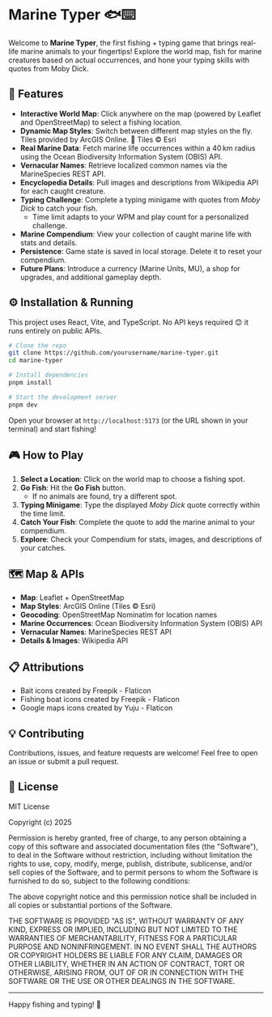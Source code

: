 # Marine Typer 🐟⌨️

Welcome to **Marine Typer**, the first fishing + typing game that brings real-life marine animals to your fingertips! Explore the world map, fish for marine creatures based on actual occurrences, and hone your typing skills with quotes from Moby Dick.

## 🚀 Features

- **Interactive World Map**: Click anywhere on the map (powered by Leaflet and OpenStreetMap) to select a fishing location.
- **Dynamic Map Styles**: Switch between different map styles on the fly. Tiles provided by ArcGIS Online. 📍 Tiles © Esri
- **Real Marine Data**: Fetch marine life occurrences within a 40 km radius using the Ocean Biodiversity Information System (OBIS) API.
- **Vernacular Names**: Retrieve localized common names via the MarineSpecies REST API.
- **Encyclopedia Details**: Pull images and descriptions from Wikipedia API for each caught creature.
- **Typing Challenge**: Complete a typing minigame with quotes from _Moby Dick_ to catch your fish.
  - Time limit adapts to your WPM and play count for a personalized challenge.
- **Marine Compendium**: View your collection of caught marine life with stats and details.
- **Persistence**: Game state is saved in local storage. Delete it to reset your compendium.
- **Future Plans**: Introduce a currency (Marine Units, MU), a shop for upgrades, and additional gameplay depth.

## ⚙️ Installation & Running

This project uses React, Vite, and TypeScript. No API keys required 😊 it runs entirely on public APIs.

```bash
# Clone the repo
git clone https://github.com/yourusername/marine-typer.git
cd marine-typer

# Install dependencies
pnpm install

# Start the development server
pnpm dev
```

Open your browser at `http://localhost:5173` (or the URL shown in your terminal) and start fishing!

## 🎮 How to Play

1. **Select a Location**: Click on the world map to choose a fishing spot.
2. **Go Fish**: Hit the **Go Fish** button.
   - If no animals are found, try a different spot.
3. **Typing Minigame**: Type the displayed _Moby Dick_ quote correctly within the time limit.
4. **Catch Your Fish**: Complete the quote to add the marine animal to your compendium.
5. **Explore**: Check your Compendium for stats, images, and descriptions of your catches.

## 🗺️ Map & APIs

- **Map**: Leaflet + OpenStreetMap
- **Map Styles**: ArcGIS Online (Tiles © Esri)
- **Geocoding**: OpenStreetMap Nominatim for location names
- **Marine Occurrences**: Ocean Biodiversity Information System (OBIS) API
- **Vernacular Names**: MarineSpecies REST API
- **Details & Images**: Wikipedia API

## 📋 Attributions

- Bait icons created by Freepik - Flaticon
- Fishing boat icons created by Freepik - Flaticon
- Google maps icons created by Yuju - Flaticon

## 💡 Contributing

Contributions, issues, and feature requests are welcome! Feel free to open an issue or submit a pull request.

## 📜 License

MIT License

Copyright (c) 2025

Permission is hereby granted, free of charge, to any person obtaining a copy of this software and associated documentation files (the "Software"), to deal in the Software without restriction, including without limitation the rights to use, copy, modify, merge, publish, distribute, sublicense, and/or sell copies of the Software, and to permit persons to whom the Software is furnished to do so, subject to the following conditions:

The above copyright notice and this permission notice shall be included in all copies or substantial portions of the Software.

THE SOFTWARE IS PROVIDED "AS IS", WITHOUT WARRANTY OF ANY KIND, EXPRESS OR IMPLIED, INCLUDING BUT NOT LIMITED TO THE WARRANTIES OF MERCHANTABILITY, FITNESS FOR A PARTICULAR PURPOSE AND NONINFRINGEMENT. IN NO EVENT SHALL THE AUTHORS OR COPYRIGHT HOLDERS BE LIABLE FOR ANY CLAIM, DAMAGES OR OTHER LIABILITY, WHETHER IN AN ACTION OF CONTRACT, TORT OR OTHERWISE, ARISING FROM, OUT OF OR IN CONNECTION WITH THE SOFTWARE OR THE USE OR OTHER DEALINGS IN THE SOFTWARE.

---

Happy fishing and typing! 🐬
